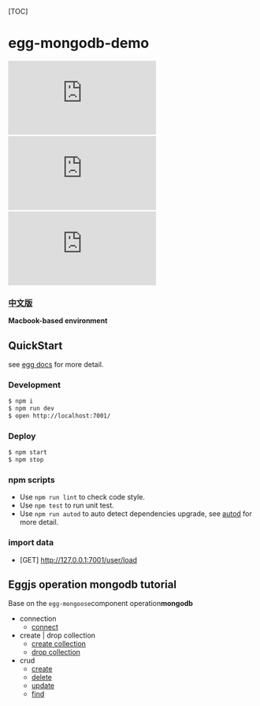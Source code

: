 [TOC]
# egg-mongodb-demo

[![egg](https://tool.lu/shield/ajax.html?color=%234C1&subject=doc&status=eggjs)](https://eggjs.org/zh-cn/tutorials/index.html) &emsp;&emsp;
[![mongodb](https://tool.lu/shield/ajax.html?color=%2397CA00&subject=official&status=mongoDB)](https://www.mongodb.com/) &emsp;&emsp;
[![mongoose](https://tool.lu/shield/ajax.html?color=%23A4A61D&subject=github&status=egg-mongoose)](https://github.com/eggjs/egg-mongoose)

### [中文版](./README.zh_CN.md)

**Macbook-based environment**

## QuickStart

<!-- add docs here for user -->

see [egg docs][egg] for more detail.

### Development

```bash
$ npm i
$ npm run dev
$ open http://localhost:7001/
```

### Deploy

```bash
$ npm start
$ npm stop
```

### npm scripts

- Use `npm run lint` to check code style.
- Use `npm test` to run unit test.
- Use `npm run autod` to auto detect dependencies upgrade, see [autod](https://www.npmjs.com/package/autod) for more detail.

### import data

- [GET] http://127.0.0.1:7001/user/load


[egg]: https://eggjs.org

## Eggjs operation mongodb tutorial

Base on the `egg-mongoose`component operation**mongodb**
+ connection
    + [connect](doc/basics/connect.md)
+ create | drop collection 
    + [create collection](doc/basics/createDB.md)
    + [drop collection](doc/basics/dropDB.md)
+ crud
    + [create](doc/basics/create.md)
    + [delete](doc/basics/delete.md)
    + [update](doc/basics/update.md)
    + [find](doc/basics/find.md)
